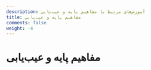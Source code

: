 ```yaml
---
description: آموزش‌های مرتبط با مفاهیم پایه و عیب‌یابی
title: مفاهیم پایه و عیب‌یابی
comments: false
weight: -4
---
```


# مفاهیم پایه و عیب‌یابی

